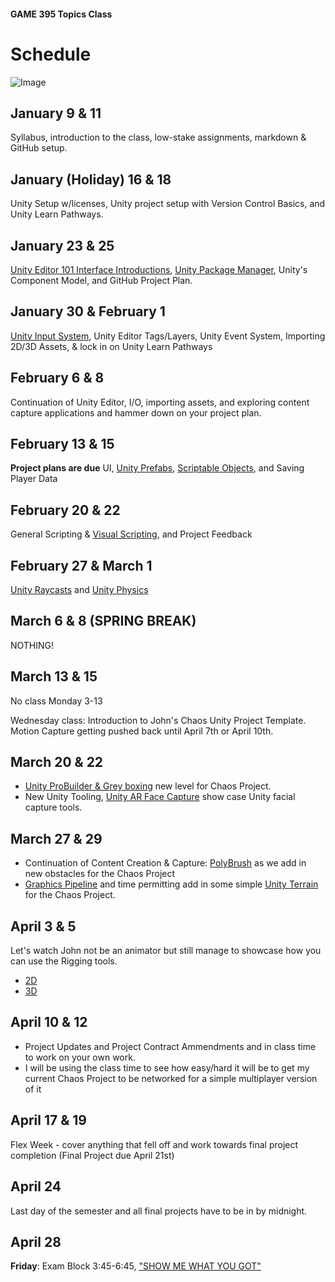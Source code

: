 #### GAME 395 Topics Class

# Schedule

![Image](./Images/PorcupineLoot-01.png)

## January 9 & 11

Syllabus, introduction to the class, low-stake assignments, markdown & GitHub setup.

## January (Holiday) 16 & 18

Unity Setup w/licenses, Unity project setup with Version Control Basics, and Unity Learn Pathways.

## January 23 & 25

[Unity Editor 101 Interface Introductions](https://learn.unity.com/pathway/unity-essentials), [Unity Package Manager](https://learn.unity.com/tutorial/the-package-manager#5f6060d2edbc2a001ee93971), Unity's Component Model, and GitHub Project Plan.

## January 30 & February 1

[Unity Input System](https://learn.unity.com/project/using-the-input-system-in-unity), Unity Editor Tags/Layers, Unity Event System, Importing 2D/3D Assets, & lock in on Unity Learn Pathways

## February 6 & 8

Continuation of Unity Editor, I/O, importing assets, and exploring content capture applications and hammer down on your project plan.

## February 13 & 15

**Project plans are due**
UI, [Unity Prefabs](https://learn.unity.com/tutorial/introduction-to-nested-prefabs), [Scriptable Objects](https://learn.unity.com/tutorial/introduction-to-scriptable-objects), and Saving Player Data

## February 20 & 22

General Scripting & [Visual Scripting](https://learn.unity.com/project/visual-scripting-application-clive-the-cat-s-visual-crypting), and Project Feedback

## February 27 & March 1

[Unity Raycasts](https://learn.unity.com/tutorial/karting-mod-smart-karts-training-guide) and [Unity Physics](https://learn.unity.com/tutorial/intro-to-the-unity-physics-engine-2019-3)

## March 6 & 8 (SPRING BREAK)

NOTHING!

## March 13 & 15

No class Monday 3-13

Wednesday class: Introduction to John's Chaos Unity Project Template. Motion Capture getting pushed back until April 7th or April 10th.

## March 20 & 22

* [Unity ProBuilder & Grey boxing](https://learn.unity.com/tutorial/working-with-shapes-in-probuilder) new level for Chaos Project.
* New Unity Tooling, [Unity AR Face Capture](https://learn.unity.com/tutorial/tracking-faces-in-ar#) show case Unity facial capture tools.

## March 27 & 29

* Continuation of Content Creation & Capture: [PolyBrush](https://learn.unity.com/project/asset-management-with-fbx-exporter-probuilder-and-polybrush) as we add in new obstacles for the Chaos Project
* [Graphics Pipeline](https://learn.unity.com/project/up-and-running-with-urp) and time permitting add in some simple [Unity Terrain](https://learn.unity.com/project/introduction-to-terrain-editor) for the Chaos Project.

## April 3 & 5

Let's watch John not be an animator but still manage to showcase how you can use the Rigging tools.
* [2D](https://learn.unity.com/tutorial/rigging-a-sprite-with-the-2d-animation-package#6017535aedbc2a69ae9b3b9e)
* [3D](https://learn.unity.com/tutorial/working-with-animation-rigging)

## April 10 & 12

* Project Updates and Project Contract Ammendments and in class time to work on your own work.
* I will be using the class time to see how easy/hard it will be to get my current Chaos Project to be networked for a simple multiplayer version of it

## April 17 & 19

Flex Week - cover anything that fell off and work towards final project completion (Final Project due April 21st)

## April 24

Last day of the semester and all final projects have to be in by midnight.

## April 28

**Friday**: Exam Block 3:45-6:45, ["SHOW ME WHAT YOU GOT"](https://www.youtube.com/watch?v=m1fZ7Ap6ebs)
